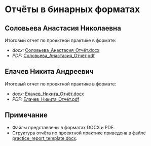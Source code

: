 # Отчёты в бинарных форматах

## Соловьева Анастасия Николаевна
Итоговый отчет по проектной практике в формате:
- _docx:_ [Соловьева_Анастасия_Отчёт.docx](/reports/Соловьева_Анастасия_Отчёт.docx)
- _PDF:_ [Соловьева_Анастасия_Отчёт.pdf](/reports/Соловьева_Анастасия_Отчёт.pdf)

## Елачев Никита Андреевич
Итоговый отчет по проектной практике в формате:
- _docx:_ [Елачев_Никита_Отчёт.docx](/reports/ЕлачевНикита_241-326.docx)
- _PDF:_ [Елачев_Никита_Отчёт.pdf](/reports/ЕлачевНикита_241-326.pdf)

## Примечание
- Файлы представлены в форматах DOCX и PDF.
- Структура отчёта по проектной практике приведена в файле [practice_report_template.docx](../task/practice_report_template.docx).
